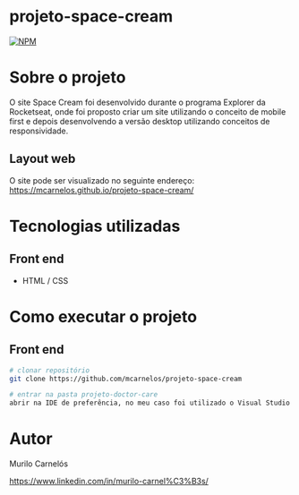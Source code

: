 # projeto-space-cream
[![NPM](https://img.shields.io/npm/l/react)](https://github.com/mcarnelos/projeto-space-cream/new/master/LICENSE)

# Sobre o projeto

O site Space Cream foi desenvolvido durante o programa Explorer da Rocketseat, onde foi proposto criar um site utilizando o conceito de mobile first 
e depois desenvolvendo a versão desktop utilizando conceitos de responsividade.

## Layout web
O site pode ser visualizado no seguinte endereço: 
https://mcarnelos.github.io/projeto-space-cream/

# Tecnologias utilizadas
## Front end
- HTML / CSS

# Como executar o projeto

## Front end

```bash
# clonar repositório
git clone https://github.com/mcarnelos/projeto-space-cream

# entrar na pasta projeto-doctor-care
abrir na IDE de preferência, no meu caso foi utilizado o Visual Studio Code.
```

# Autor

Murilo Carnelós

https://www.linkedin.com/in/murilo-carnel%C3%B3s/
